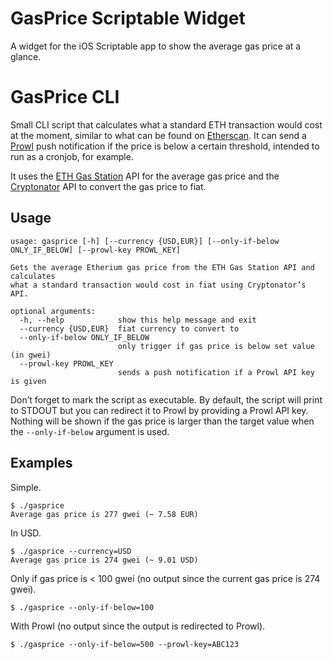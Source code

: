 # GasPrice Scriptable Widget

A widget for the iOS Scriptable app to show the average gas price at a glance.

# GasPrice CLI

Small CLI script that calculates what a standard ETH transaction would cost at the moment, similar to what can be found on [Etherscan](https://etherscan.io/gastracker). It can send a [Prowl](https://www.prowlapp.com) push notification if the price is below a certain threshold, intended to run as a cronjob, for example.

It uses the [ETH Gas Station](https://www.ethgasstation.info) API for the average gas price and the [Cryptonator](https://www.cryptonator.com) API to convert the gas price to fiat.

## Usage

```
usage: gasprice [-h] [--currency {USD,EUR}] [--only-if-below ONLY_IF_BELOW] [--prowl-key PROWL_KEY]

Gets the average Etherium gas price from the ETH Gas Station API and calculates
what a standard transaction would cost in fiat using Cryptonator’s API.

optional arguments:
  -h, --help            show this help message and exit
  --currency {USD,EUR}  fiat currency to convert to
  --only-if-below ONLY_IF_BELOW
                        only trigger if gas price is below set value (in gwei)
  --prowl-key PROWL_KEY
                        sends a push notification if a Prowl API key is given
```

Don’t forget to mark the script as executable. By default, the script will print to STDOUT but you can redirect it to Prowl by providing a Prowl API key. Nothing will be shown if the gas price is larger than the target value when the `--only-if-below` argument is used.

## Examples

Simple.

```
$ ./gasprice
Average gas price is 277 gwei (~ 7.58 EUR)
```

In USD.

```
$ ./gasprice --currency=USD
Average gas price is 274 gwei (~ 9.01 USD)
```

Only if gas price is < 100 gwei (no output since the current gas price is 274 gwei).

```
$ ./gasprice --only-if-below=100
```

With Prowl (no output since the output is redirected to Prowl).

```
$ ./gasprice --only-if-below=500 --prowl-key=ABC123
```
